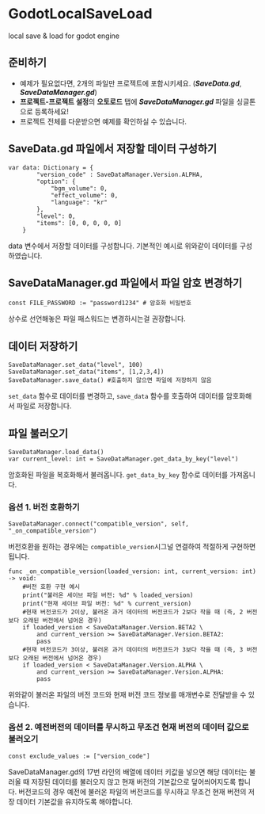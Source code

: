 # GodotLocalSaveLoad
local save &amp; load for godot engine


## 준비하기
 - 예제가 필요없다면, 2개의 파일만 프로젝트에 포함시키세요. (***SaveData.gd***, ***SaveDataManager.gd***)
 - **프로젝트-프로젝트 설정**의 **오토로드** 탭에 ***SaveDataManager.gd*** 파일을 싱글톤으로 등록하세요!
 - 프로젝트 전체를 다운받으면 예제를 확인하실 수 있습니다.
 
## SaveData.gd 파일에서 저장할 데이터 구성하기
```
var data: Dictionary = {
		"version_code" : SaveDataManager.Version.ALPHA,
		"option": {
			"bgm_volume": 0,
			"effect_volume": 0, 
			"language": "kr"
		},
		"level": 0,
		"items": [0, 0, 0, 0, 0]
	}
```
data 변수에서 저장할 데이터를 구성합니다. 기본적인 예시로 위와같이 데이터를 구성하였습니다.

## SaveDataManager.gd 파일에서 파일 암호 변경하기
```
const FILE_PASSWORD := "password1234" # 암호화 비밀번호
```
상수로 선언해놓은 파일 패스워드는 변경하시는걸 권장합니다.

## 데이터 저장하기
```
SaveDataManager.set_data("level", 100)
SaveDataManager.set_data("items", [1,2,3,4])
SaveDataManager.save_data() #호출하지 않으면 파일에 저장하지 않음
```
`set_data` 함수로 데이터를 변경하고, `save_data` 함수를 호출하여 데이터를 암호화해서 파일로 저장합니다.

## 파일 불러오기
```
SaveDataManager.load_data()
var current_level: int = SaveDataManager.get_data_by_key("level")
```
암호화된 파일을 복호화해서 불러옵니다. `get_data_by_key` 함수로 데이터를 가져옵니다.

### 옵션 1. 버전 호환하기
```
SaveDataManager.connect("compatible_version", self, "_on_compatible_version")
```
버전호환을 원하는 경우에는 `compatible_version`시그널 연결하여 적절하게 구현하면 됩니다.
```
func _on_compatible_version(loaded_version: int, current_version: int) -> void:
	#버전 호환 구현 예시
	print("불러온 세이브 파일 버전: %d" % loaded_version)
	print("현재 세이브 파일 버전: %d" % current_version)
	#현재 버전코드가 2이상, 불러온 과거 데이터의 버전코드가 2보다 작을 때 (즉, 2 버전보다 오래된 버전에서 넘어온 경우)
	if loaded_version < SaveDataManager.Version.BETA2 \
		and current_version >= SaveDataManager.Version.BETA2:
		pass
	#현재 버전코드가 3이상, 불러온 과거 데이터의 버전코드가 3보다 작을 때 (즉, 3 버전보다 오래된 버전에서 넘어온 경우)
	if loaded_version < SaveDataManager.Version.ALPHA \
		and current_version >= SaveDataManager.Version.ALPHA:
		pass
```
위와같이 불러온 파일의 버전 코드와 현재 버전 코드 정보를 매개변수로 전달받을 수 있습니다.

### 옵션 2. 예전버전의 데이터를 무시하고 무조건 현재 버전의 데이터 값으로 불러오기
```
const exclude_values := ["version_code"]
```
SaveDataManager.gd의 17번 라인의 배열에 데이터 키값을 넣으면 해당 데이터는 불러올 때 저장된 데이터를 불러오지 않고 현재 버전의 기본값으로 덮어씌어지도록 합니다. 버전코드의 경우 예전에 불러온 파일의 버전코드를 무시하고 무조건 현재 버전의 저장 데이터 기본값을 유지하도록 해야합니다.